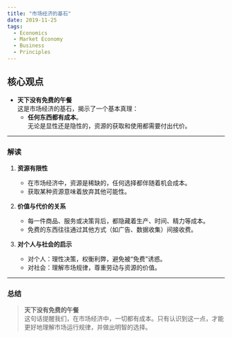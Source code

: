 ```yaml
---
title: "市场经济的基石"
date: 2019-11-25
tags:
  - Economics
  - Market Economy
  - Business
  - Principles
---
```


## **核心观点**

- **天下没有免费的午餐**  
  这是市场经济的基石，揭示了一个基本真理：  
  - **任何东西都有成本**。  
    无论是显性还是隐性的，资源的获取和使用都需要付出代价。

---

### **解读**

1. **资源有限性**  
   - 在市场经济中，资源是稀缺的，任何选择都伴随着机会成本。  
   - 获取某种资源意味着放弃其他可能性。

2. **价值与代价的关系**  
   - 每一件商品、服务或决策背后，都隐藏着生产、时间、精力等成本。  
   - 免费的东西往往通过其他方式（如广告、数据收集）间接收费。

3. **对个人与社会的启示**  
   - 对个人：理性决策，权衡利弊，避免被“免费”诱惑。  
   - 对社会：理解市场规律，尊重劳动与资源的价值。

---

### **总结**

> **天下没有免费的午餐**  
这句话提醒我们，在市场经济中，一切都有成本。只有认识到这一点，才能更好地理解市场运行规律，并做出明智的选择。
